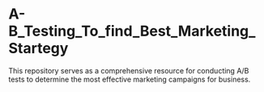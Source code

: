 # A-B_Testing_To_find_Best_Marketing_Startegy
This repository serves as a comprehensive resource for conducting A/B tests to determine the most effective marketing campaigns for business. 
